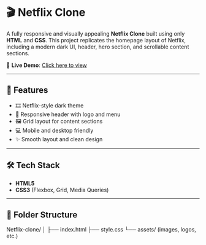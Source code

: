# 🎬 Netflix Clone

A fully responsive and visually appealing **Netflix Clone** built using only **HTML** and **CSS**. This project replicates the homepage layout of Netflix, including a modern dark UI, header, hero section, and scrollable content sections.

🔗 **Live Demo**: [Click here to view](https://mohammadavaan.github.io/Netflix-clone/)

---

## 🚀 Features

- 🎞 Netflix-style dark theme
- 🧭 Responsive header with logo and menu
- 🖼 Grid layout for content sections
- 💻 Mobile and desktop friendly
- ✨ Smooth layout and clean design

---

## 🛠️ Tech Stack

- **HTML5**
- **CSS3** (Flexbox, Grid, Media Queries)

---

## 📁 Folder Structure

Netflix-clone/
│
├── index.html
├── style.css
└── assets/ (images, logos, etc.)
